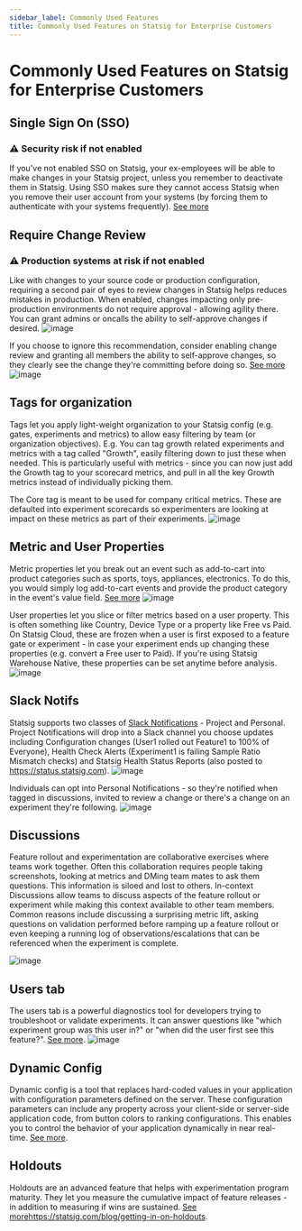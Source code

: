 ```yaml
---
sidebar_label: Commonly Used Features
title: Commonly Used Features on Statsig for Enterprise Customers
---
```


# Commonly Used Features on Statsig for Enterprise Customers

## Single Sign On (SSO)
### ⚠️ Security risk if not enabled 
If you've not enabled SSO on Statsig, your ex-employees will be able to make changes in your Statsig project, unless you remember to deactivate them in Statsig. Using SSO makes sure they cannot access Statsig when you remove their user account from your systems (by forcing them to authenticate with your systems frequently). [See more](https://docs.statsig.com/access-management/sso/overview) 

## Require Change Review
### ⚠️ Production systems at risk if not enabled
Like with changes to your source code or production configuration, requiring a second pair of eyes to review changes in Statsig helps reduces mistakes in production. When enabled, changes impacting only pre-production environments do not require approval - allowing agility there. You can grant admins or oncalls the ability to self-approve changes if desired.
![image](https://github.com/statsig-io/docs/assets/31516123/7d640328-2615-4b17-94e3-b2788fb6d164)

If you choose to ignore this recommendation, consider enabling change review and granting all members the ability to self-approve changes, so they clearly see the change they're committing before doing so. [See more](https://docs.statsig.com/guides/setting-up-reviews) 
![image](https://github.com/statsig-io/docs/assets/31516123/5e298030-a4ae-4cea-9a77-811c2c30d8ea)

## Tags for organization
Tags let you apply light-weight organization to your Statsig config (e.g. gates, experiments and metrics) to allow easy filtering by team (or organization objectives). E.g. You can tag growth related experiments and metrics with a tag called "Growth", easily filtering down to just these when needed. This is particularly useful with metrics - since you can now just add the Growth tag to your scorecard metrics, and pull in all the key Growth metrics instead of individually picking them.

The Core tag is meant to be used for company critical metrics. These are defaulted into experiment scorecards so experimenters are looking at impact on these metrics as part of their experiments.
![image](https://github.com/statsig-io/docs/assets/31516123/92a44de5-71bb-4b80-9fea-f8d83e2c4f95)


## Metric and User Properties
Metric properties let you break out an event such as add-to-cart into product categories such as sports, toys, appliances, electronics. To do this, you would simply log add-to-cart events and provide the product category in the event's value field. [See more](https://docs.statsig.com/metrics/metric-dimensions)
![image](https://github.com/statsig-io/docs/assets/31516123/f1478766-3471-45c8-970a-4a3335675c82)

User properties let you slice or filter metrics based on a user property. This is often something like Country, Device Type or a property like Free vs Paid. On Statsig Cloud, these are frozen when a user is first exposed to a feature gate or experiment - in case your experiment ends up changing these properties (e.g. convert a Free user to Paid). If you're using Statsig Warehouse Native, these properties can be set anytime before analysis. 
![image](https://github.com/statsig-io/docs/assets/31516123/975df15b-8ac8-4396-aa3b-5877843ed5d5)

## Slack Notifs
Statsig supports two classes of [Slack Notifications](https://docs.statsig.com/integrations/slack) -  Project and Personal. 
Project Notifications will drop into a Slack channel you choose updates including Configuration changes (User1 rolled out Feature1 to 100% of Everyone), Health Check Alerts (Experiment1 is failing Sample Ratio Mismatch checks) and Statsig Health Status Reports (also posted to https://status.statsig.com). 
![image](https://github.com/statsig-io/docs/assets/31516123/9f7d3a81-a228-43cd-80f9-cf2c7a2d63a1)

Individuals can opt into Personal Notifications - so they're notified when tagged in discussions, invited to review a change or there's a change on an experiment they're following. 
![image](https://github.com/statsig-io/docs/assets/31516123/6604cdc4-8191-44bf-bbfe-7c4853a8f226)

## Discussions
Feature rollout and experimentation are collaborative exercises where teams work together. Often this collaboration requires people taking screenshots, looking at metrics and DMing team mates to ask them questions. This information is siloed and lost to others. In-context Discussions allow teams to discuss aspects of the feature rollout or experiment while making this context available to other team members. Common reasons include discussing a surprising metric lift, asking questions on validation performed before ramping up a feature rollout or even keeping a running log of observations/escalations that can be referenced when the experiment is complete. 

![image](https://github.com/statsig-io/docs/assets/31516123/7215b193-41ae-4932-aeff-8f41fc00c55e)

## Users tab
The users tab is a powerful diagnostics tool for developers trying to troubleshoot or validate experiments. It can answer questions like "which experiment group was this user in?" or "when did the user first see this feature?". [See more](https://docs.statsig.com/users).
![image](https://github.com/statsig-io/docs/assets/31516123/6826e065-85c9-40ab-9ce0-531cb02f0c30)

## Dynamic Config
Dynamic config is a tool that replaces hard-coded values in your application with configuration parameters defined on the server. These configuration parameters can include any property across your client-side or server-side application code, from button colors to ranking configurations. This enables you to control the behavior of your application dynamically in near real-time. [See more](https://docs.statsig.com/dynamic-config).

## Holdouts
Holdouts are an advanced feature that helps with experimentation program maturity. They let you measure the cumulative impact of feature releases - in addition to measuring if wins are sustained. [See more](https://statsig.com/blog/getting-in-on-holdouts)https://statsig.com/blog/getting-in-on-holdouts. 
